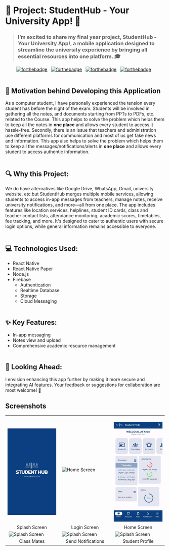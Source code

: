 # 🚀 Project: StudentHub - Your University App! 📱

>  <h3>I’m excited to share my final year project, StudentHub - Your University App!, a mobile application designed to streamline the
>   university experience by bringing all essential resources into one platform. 🎓</h3>

<center>

[![forthebadge](https://forthebadge.com/images/badges/built-with-love.svg)](https://forthebadge.com) &nbsp;
[![forthebadge](https://forthebadge.com/images/badges/open-source.svg)](https://forthebadge.com) &nbsp;
[![forthebadge](https://forthebadge.com/images/badges/made-with-javascript.svg)](https://forthebadge.com) &nbsp;
[![forthebadge](https://forthebadge.com/images/badges/built-for-android.svg)](https://forthebadge.com) &nbsp;
<br/><br/>
</center>

## 🧠 Motivation behind Developing this Application
As a computer student, I have personally experienced the tension every student has before the night of the exam. Students  will be involved in gathering all the notes, and documents starting from PPTs to PDFs, etc. related to the Course. This app helps to solve the problem which helps them to keep all the notes in **one place** and allows every student to access it hassle-free.
Secondly, there is an issue that teachers and administration use different platforms for communication and most of us get fake news and information. This app also helps to solve the problem which helps them to keep all the messages/notifications/alerts in **one place** and allows every student to access authentic information.
<br/><br/>

## 🔍 Why this Project:
We do have alternatives like Google Drive, WhatsApp, Gmail, university website, etc but StudentHub merges multiple mobile services, allowing students to access in-app messages from teachers, manage notes, receive university notifications, and more—all from one place. The app includes features like location services, helplines, student ID cards, class and teacher contact lists, attendance monitoring, academic scores, timetables, fee tracking, and more. It's designed to cater to authentic users with secure login options, while general information remains accessible to everyone.
<br/><br/>

## 💻 Technologies Used:
- React Native
- React Native Paper
- Node.js
- Firebase
   - Authentication
   - Realtime Database
   - Storage
   - Cloud Messaging
<br/><br/>

## ✨ Key Features:
- In-app messaging
- Notes view and upload
- Comprehensive academic resource management
<br/><br/>

## 🚀 Looking Ahead:
I envision enhancing this app further by making it more secure and integrating AI features. Your feedback or suggestions for collaboration are most welcome! 🤝



## Screenshots 

<table>
 
 <tr>
   <td width="33.3%">&nbsp;<img src="./readme_assets/SplashScreen.jpg" alt="Splash Screen"></td>
   <td width="33.33%">&nbsp;<img src="./readme_assets/2.jpg" alt="Home Screen"></td>
   <td width="33.33%">&nbsp;<img src="./readme_assets/Dashboard.jpg" alt="Dashboard Screen"></td>
 </tr>
 <tr>
   <td align="center">Splash Screen</td>
   <td align="center">Login Screen</td>
   <td align="center">Home Screen</td>
 </tr>
 
 <tr>
   <td width="33.3%">&nbsp;<img src="./readme_assets/4.jpg" alt="Splash Screen"></td>
   <td width="33.33%">&nbsp;<img src="./readme_assets/5.jpg" alt="Splash Screen"></td>
   <td width="33.33%">&nbsp;<img src="./readme_assets/6.jpg" alt="Splash Screen"></td>
 </tr>
 <tr>
   <td align="center">Class Mates</td>
   <td align="center">Send Notifications</td>
   <td align="center">Student Profile</td>
 </tr>
  
</table>
